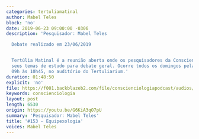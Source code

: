 ```yaml
---
categories: tertuliamatinal
author: Mabel Teles
block: 'no'
date: 2019-06-23 09:00:00 -0306
description: 'Pesquisador: Mabel Teles

  Debate realizado em 23/06/2019


  Tertúlia Matinal é a reunião aberta onde os pesquisadores da Conscienciologia apresentam
  seus temas de estudo para debate geral. Ocorre todos os domingos pela manhã, das
  09h às 10h45, no auditório do Tertuliarium.'
duration: 01:48:50
explicit: 'no'
file: https://f001.backblazeb2.com/file/conscienciologiapodcast/audios/G6KiA3qO7pU.m4a
keywords: conscienciologia
layout: post
length: 6530
origin: https://youtu.be/G6KiA3qO7pU
summary: 'Pesquisador: Mabel Teles'
title: '#153 - Equipexologia'
voices: Mabel Teles
---
```

